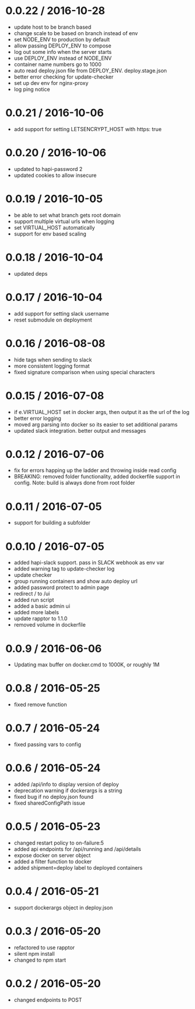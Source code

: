 
0.0.22 / 2016-10-28
==================

  * update host to be branch based
  * change scale to be based on branch instead of env
  * set NODE_ENV to production by default
  * allow passing DEPLOY_ENV to compose
  * log out some info when the server starts
  * use DEPLOY_ENV instead of NODE_ENV
  * container name numbers go to 1000
  * auto read deploy.json file from DEPLOY_ENV.  deploy.stage.json
  * better error checking for update-checker
  * set up dev env for nginx-proxy
  * log ping notice

0.0.21 / 2016-10-06
==================

  * add support for setting LETSENCRYPT_HOST with https: true

0.0.20 / 2016-10-06
==================

  * updated to hapi-password 2
  * updated cookies to allow insecure

0.0.19 / 2016-10-05
==================

  * be able to set what branch gets root domain
  * support multiple virtual urls when logging
  * set VIRTUAL_HOST automatically
  * support for env based scaling

0.0.18 / 2016-10-04
==================

  * updated deps

0.0.17 / 2016-10-04
==================

  * add support for setting slack username
  * reset submodule on deployment

0.0.16 / 2016-08-08
==================

  * hide tags when sending to slack
  * more consistent logging format
  * fixed signature comparison when using special characters

0.0.15 / 2016-07-08
==================

  * if e.VIRTUAL_HOST set in docker args, then output it as the url of the   log
  * better error logging
  * moved arg parsing into docker so its easier to set additional params
  * updated slack integration. better output and messages

0.0.12 / 2016-07-06
==================

  * fix for errors happing up the ladder and throwing inside read config
  * BREAKING: removed folder functionality, added dockerfile support in config. Note: build is always done from root folder

0.0.11 / 2016-07-05
==================

  * support for building a subfolder

0.0.10 / 2016-07-05
==================

  * added hapi-slack support. pass in SLACK webhook as env var
  * added warning tag to update-checker log
  * update checker
  * group running containers and show auto deploy url
  * added password protect to admin page
  * redirect / to /ui
  * added run script
  * added a basic admin ui
  * added more labels
  * update rapptor to 1.1.0
  * removed volume in dockerfile

0.0.9 / 2016-06-06
==================

  * Updating max buffer on docker.cmd to 1000K, or roughly 1M

0.0.8 / 2016-05-25
==================

  * fixed remove function

0.0.7 / 2016-05-24
==================

  * fixed passing vars to config

0.0.6 / 2016-05-24
==================

  * added /api/info to display version of deploy
  * deprecation warning if dockerargs is a string
  * fixed bug if no deploy.json found
  * fixed sharedConfigPath issue

0.0.5 / 2016-05-23
==================

  * changed restart policy to on-failure:5
  * added api endpoints for /api/running and /api/details
  * expose docker on server object
  * added a filter function to docker
  * added shipment=deploy label to deployed containers

0.0.4 / 2016-05-21
==================

  * support dockerargs object in deploy.json

0.0.3 / 2016-05-20
==================

  * refactored to use rapptor
  * silent npm install
  * changed to npm start

0.0.2 / 2016-05-20
==================

  * changed endpoints to POST
